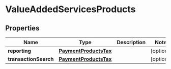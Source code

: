 
# ValueAddedServicesProducts

## Properties
Name | Type | Description | Notes
------------ | ------------- | ------------- | -------------
**reporting** | [**PaymentProductsTax**](PaymentProductsTax.md) |  |  [optional]
**transactionSearch** | [**PaymentProductsTax**](PaymentProductsTax.md) |  |  [optional]



